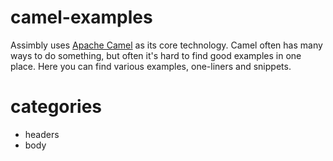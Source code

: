 # camel-examples

Assimbly uses [Apache Camel](https://camel.apache.org/) as its core technology. Camel often has many ways to do something, but often it's hard to find good examples in one place.
Here you can find various examples, one-liners and snippets.

# categories

- headers
- body


